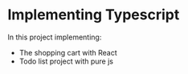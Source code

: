 # Implementing Typescript

In this project implementing:

- The shopping cart with React
- Todo list project with pure js
